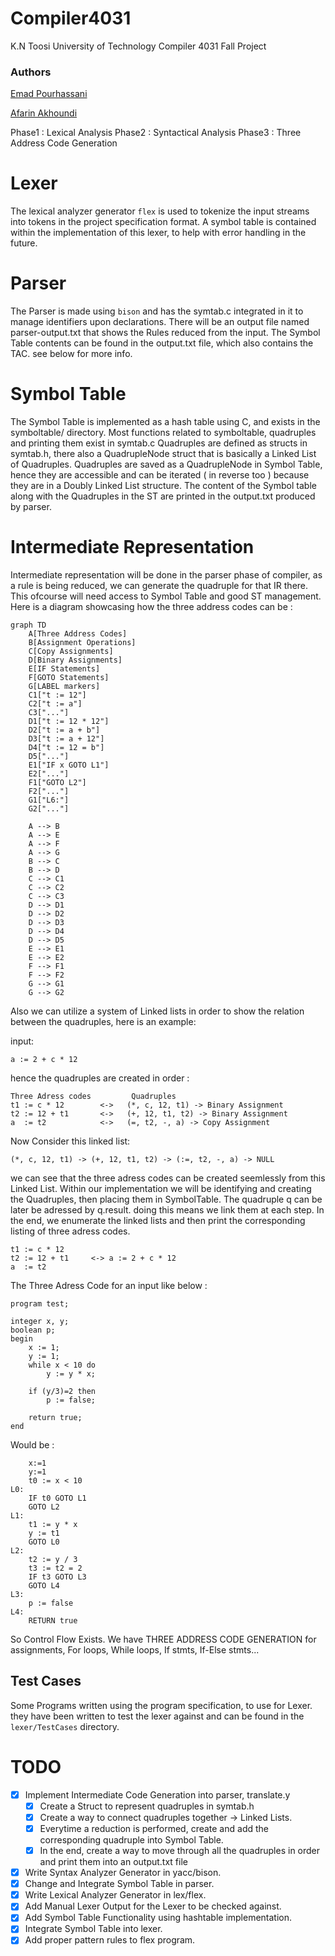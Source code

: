 # Compiler4031
K.N Toosi University of Technology Compiler 4031 Fall Project

### Authors

[Emad Pourhassani](https://github.com/xemadp)

[Afarin Akhoundi](https://github.com/afarin461)

Phase1 : Lexical Analysis
Phase2 : Syntactical Analysis
Phase3 : Three Address Code Generation

# Lexer
The lexical analyzer generator `flex` is used to tokenize the input streams into tokens in the project specification format.
A symbol table is contained within the implementation of this lexer, to help with error handling in the future.

# Parser
The Parser is made using `bison` and has the symtab.c integrated in it to manage identifiers upon declarations.
There will be an output file named parser-output.txt that shows the Rules reduced from the input.
The Symbol Table contents can be found in the output.txt file, which also contains the TAC. see below for more info.

# Symbol Table
The Symbol Table is implemented as a hash table using C, and exists in the symboltable/ directory.
Most functions related to symboltable, quadruples and printing them exist in symtab.c
Quadruples are defined as structs in symtab.h, there also a QuadrupleNode struct that is basically a Linked List of Quadruples.
Quadruples are saved as a QuadrupleNode in Symbol Table, hence they are accessible and can be iterated ( in reverse too ) because they are in a Doubly Linked List structure.
The content of the Symbol table along with the Quadruples in the ST are printed in the output.txt produced by parser.

# Intermediate Representation

Intermediate representation will be done in the parser phase of compiler, as a rule is being reduced, we can generate the quadruple for that IR there.
This ofcourse will need access to Symbol Table and good ST management.
Here is a diagram showcasing how the three address codes can be : 
```mermaid
graph TD
    A[Three Address Codes]
    B[Assignment Operations]
    C[Copy Assignments]
    D[Binary Assignments]
    E[IF Statements]
    F[GOTO Statements]
    G[LABEL markers]
    C1["t := 12"]
    C2["t := a"]
    C3["..."]
    D1["t := 12 * 12"]
    D2["t := a + b"]
    D3["t := a + 12"]
    D4["t := 12 = b"]
    D5["..."]
    E1["IF x GOTO L1"]
    E2["..."]
    F1["GOTO L2"]
    F2["..."]
    G1["L6:"]
    G2["..."]

    A --> B
    A --> E
    A --> F
    A --> G
    B --> C
    B --> D
    C --> C1
    C --> C2
    C --> C3
    D --> D1 
    D --> D2
    D --> D3
    D --> D4
    D --> D5
    E --> E1
    E --> E2
    F --> F1
    F --> F2
    G --> G1
    G --> G2
```

Also we can utilize a system of Linked lists in order to show the relation between the quadruples, here is an example: 

input: 
```
a := 2 + c * 12
```

hence the quadruples are created in order :
```
Three Adress codes         Quadruples
t1 := c * 12        <->   (*, c, 12, t1) -> Binary Assignment
t2 := 12 + t1       <->   (+, 12, t1, t2) -> Binary Assignment
a  := t2            <->   (=, t2, -, a) -> Copy Assignment
```
Now Consider this linked list: 

```
(*, c, 12, t1) -> (+, 12, t1, t2) -> (:=, t2, -, a) -> NULL
```

we can see that the three adress codes can be created seemlessly from this Linked List.
Within our implementation we will be identifying and creating the Quadruples, then placing them in SymbolTable.
The quadruple q can be later be adressed by q.result. doing this means we link them at each step.
In the end, we enumerate the linked lists and then print the corresponding listing of three adress codes.

```
t1 := c * 12 
t2 := 12 + t1     <-> a := 2 + c * 12
a  := t2     
```

The Three Adress Code for an input like below :
```
program test;

integer x, y;
boolean p;
begin
    x := 1;
    y := 1;
    while x < 10 do
        y := y * x;
    
    if (y/3)=2 then
        p := false;

    return true;
end
```

Would be : 
```
    x:=1
    y:=1
    t0 := x < 10
L0:
    IF t0 GOTO L1
    GOTO L2
L1:
    t1 := y * x
    y := t1
    GOTO L0
L2:
    t2 := y / 3
    t3 := t2 = 2
    IF t3 GOTO L3
    GOTO L4
L3:
    p := false
L4:
    RETURN true
```
So Control Flow Exists.
We have THREE ADDRESS CODE GENERATION for assignments, For loops, While loops, If stmts, If-Else stmts...

## Test Cases
Some Programs written using the program specification, to use for Lexer.
they have been written to test the lexer against and can be found in the `lexer/TestCases` directory.

# TODO


- [x] Implement Intermediate Code Generation into parser, translate.y
    - [x] Create a Struct to represent quadruples in symtab.h
    - [x] Create a way to connect quadruples together -> Linked Lists.
    - [x] Everytime a reduction is performed, create and add the corresponding quadruple into Symbol Table.
    - [x] In the end, create a way to move through all the quadruples in order and print them into an output.txt file
- [x] Write Syntax Analyzer Generator in yacc/bison.
- [x] Change and Integrate Symbol Table in parser.
- [x] Write Lexical Analyzer Generator in lex/flex.
- [x] Add Manual Lexer Output for the Lexer to be checked against.
- [x] Add Symbol Table Functionality using hashtable implementation.
- [x] Integrate Symbol Table into lexer.
- [x] Add proper pattern rules to flex program.
